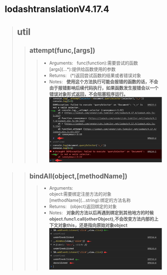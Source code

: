 # lodashtranslationV4.17.4
> # util
>> ## attempt(func,[args])
>>> + Arguments:  
>>> func(function):需要尝试的函数  
>>> \[args\](...\*):提供给函数使用的参数  
>>> + Returns:  
>>> (\*)返回尝试函数的结果或者错误对象  
>>> + Notes:  
>>> **使用这个方法执行可能会报错的函数的话，不会由于报错影响后续代码执行，如果函数发生报错会以一个错误对象形式返回，不会阻塞程序运行。**  
>>> ![](https://raw.githubusercontent.com/thezj/lodashtranslationV4.17.4/master/utilattempt1.png)  

>> ## bindAll(object,[methodName])
>>> + Arguments:  
>>> object:需要绑定注册方法的对象  
>>> \[methodName\](...string):绑定的方法名称  
>>> + Returns:  
>>> (object)返回绑定的对象
>>> + Notes:  
>>> **对象的方法以后再遇到绑定到其他地方的时候object.func1.call(otherObject),不会改变方法内部的上下文对象this，还是指向原始对象object**  
>>> ![](https://raw.githubusercontent.com/thezj/lodashtranslationV4.17.4/master/bindAll1.png)
